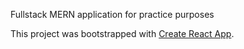 Fullstack MERN application for practice purposes

This project was bootstrapped with [Create React App](https://github.com/facebook/create-react-app).

